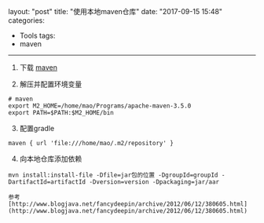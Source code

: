 layout: "post"
title: "使用本地maven仓库"
date: "2017-09-15 15:48"
categories:
- Tools
tags:
- maven
---

1. 下载 [maven](http://maven.apache.org/download.cgi)

2. 解压并配置环境变量
```
# maven
export M2_HOME=/home/mao/Programs/apache-maven-3.5.0
export PATH=$PATH:$M2_HOME/bin
```
3. 配置gradle
```
maven { url 'file:///home/mao/.m2/repository' }
```
4. 向本地仓库添加依赖
```
mvn install:install-file -Dfile=jar包的位置 -DgroupId=groupId -DartifactId=artifactId -Dversion=version -Dpackaging=jar/aar
```
    参考[http://www.blogjava.net/fancydeepin/archive/2012/06/12/380605.html](http://www.blogjava.net/fancydeepin/archive/2012/06/12/380605.html)
